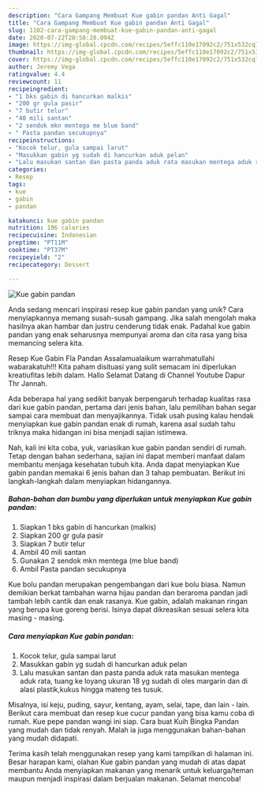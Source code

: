 ```yaml
---
description: "Cara Gampang Membuat Kue gabin pandan Anti Gagal"
title: "Cara Gampang Membuat Kue gabin pandan Anti Gagal"
slug: 1102-cara-gampang-membuat-kue-gabin-pandan-anti-gagal
date: 2020-07-22T20:58:28.094Z
image: https://img-global.cpcdn.com/recipes/5effc110e17092c2/751x532cq70/kue-gabin-pandan-foto-resep-utama.jpg
thumbnail: https://img-global.cpcdn.com/recipes/5effc110e17092c2/751x532cq70/kue-gabin-pandan-foto-resep-utama.jpg
cover: https://img-global.cpcdn.com/recipes/5effc110e17092c2/751x532cq70/kue-gabin-pandan-foto-resep-utama.jpg
author: Jeremy Vega
ratingvalue: 4.4
reviewcount: 11
recipeingredient:
- "1 bks gabin di hancurkan malkis"
- "200 gr gula pasir"
- "7 butir telur"
- "40 mili santan"
- "2 sendok mkn mentega me blue band"
- " Pasta pandan secukupnya"
recipeinstructions:
- "Kocok telur, gula sampai larut"
- "Masukkan gabin yg sudah di hancurkan aduk pelan"
- "Lalu masukan santan dan pasta panda aduk rata masukan mentega aduk rata, tuang ke loyang ukuran 18 yg sudah di oles margarin dan di alasi plastik,kukus hingga mateng tes tusuk."
categories:
- Resep
tags:
- kue
- gabin
- pandan

katakunci: kue gabin pandan 
nutrition: 196 calories
recipecuisine: Indonesian
preptime: "PT11M"
cooktime: "PT37M"
recipeyield: "2"
recipecategory: Dessert

---
```



![Kue gabin pandan](https://img-global.cpcdn.com/recipes/5effc110e17092c2/751x532cq70/kue-gabin-pandan-foto-resep-utama.jpg)

Anda sedang mencari inspirasi resep kue gabin pandan yang unik? Cara menyiapkannya memang susah-susah gampang. Jika salah mengolah maka hasilnya akan hambar dan justru cenderung tidak enak. Padahal kue gabin pandan yang enak seharusnya mempunyai aroma dan cita rasa yang bisa memancing selera kita.

Resep Kue Gabin Fla Pandan Assalamualaikum warrahmatullahi wabarakatuh!!! Kita paham disituasi yang sulit semacam ini diperlukan kreatiufitas lebih dalam. Hallo Selamat Datang di Channel Youtube Dapur Thr Jannah.

Ada beberapa hal yang sedikit banyak berpengaruh terhadap kualitas rasa dari kue gabin pandan, pertama dari jenis bahan, lalu pemilihan bahan segar sampai cara membuat dan menyajikannya. Tidak usah pusing kalau hendak menyiapkan kue gabin pandan enak di rumah, karena asal sudah tahu triknya maka hidangan ini bisa menjadi sajian istimewa.


Nah, kali ini kita coba, yuk, variasikan kue gabin pandan sendiri di rumah. Tetap dengan bahan sederhana, sajian ini dapat memberi manfaat dalam membantu menjaga kesehatan tubuh kita. Anda dapat menyiapkan Kue gabin pandan memakai 6 jenis bahan dan 3 tahap pembuatan. Berikut ini langkah-langkah dalam menyiapkan hidangannya.

<!--inarticleads1-->

##### Bahan-bahan dan bumbu yang diperlukan untuk menyiapkan Kue gabin pandan:

1. Siapkan 1 bks gabin di hancurkan (malkis)
1. Siapkan 200 gr gula pasir
1. Siapkan 7 butir telur
1. Ambil 40 mili santan
1. Gunakan 2 sendok mkn mentega (me blue band)
1. Ambil  Pasta pandan secukupnya


Kue bolu pandan merupakan pengembangan dari kue bolu biasa. Namun demikian berkat tambahan warna hijau pandan dan beraroma pandan jadi tambah lebih cantik dan enak rasanya. Kue gabin, adalah makanan ringan yang berupa kue goreng berisi. Isinya dapat dikreasikan sesuai selera kita masing - masing. 

<!--inarticleads2-->

##### Cara menyiapkan Kue gabin pandan:

1. Kocok telur, gula sampai larut
1. Masukkan gabin yg sudah di hancurkan aduk pelan
1. Lalu masukan santan dan pasta panda aduk rata masukan mentega aduk rata, tuang ke loyang ukuran 18 yg sudah di oles margarin dan di alasi plastik,kukus hingga mateng tes tusuk.


Misalnya, isi keju, puding, sayur, kentang, ayam, selai, tape, dan lain - lain. Berikut cara membuat dan resep kue cucur pandan yang bisa kamu coba di rumah. Kue pepe pandan wangi ini siap. Cara buat Kuih Bingka Pandan yang mudah dan tidak renyah. Malah ia juga menggunakan bahan-bahan yang mudah didapati. 

Terima kasih telah menggunakan resep yang kami tampilkan di halaman ini. Besar harapan kami, olahan Kue gabin pandan yang mudah di atas dapat membantu Anda menyiapkan makanan yang menarik untuk keluarga/teman maupun menjadi inspirasi dalam berjualan makanan. Selamat mencoba!
